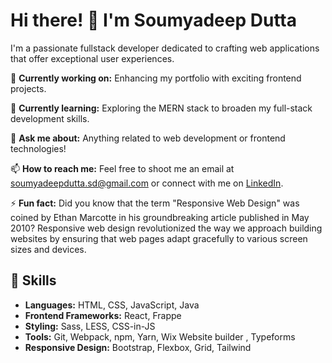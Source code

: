 # Hi there! 👋 I'm Soumyadeep Dutta

I'm a passionate fullstack developer dedicated to crafting web applications that offer exceptional user experiences.

🔭 **Currently working on:** Enhancing my portfolio with exciting frontend projects.

🌱 **Currently learning:** Exploring the MERN stack to broaden my full-stack development skills.

💬 **Ask me about:** Anything related to web development or frontend technologies!

📫 **How to reach me:** Feel free to shoot me an email at soumyadeepdutta.sd@gmail.com or connect with me on [LinkedIn](https://www.linkedin.com/in/soumyadeep-dutta-b142581a1/).

⚡ **Fun fact:** Did you know that the term "Responsive Web Design" was coined by Ethan Marcotte in his groundbreaking article published in May 2010? Responsive web design revolutionized the way we approach building websites by ensuring that web pages adapt gracefully to various screen sizes and devices.

## 🚀 Skills

- **Languages:** HTML, CSS, JavaScript, Java
- **Frontend Frameworks:** React, Frappe
- **Styling:** Sass, LESS, CSS-in-JS
- **Tools:** Git, Webpack, npm, Yarn, Wix Website builder , Typeforms
- **Responsive Design:** Bootstrap, Flexbox, Grid, Tailwind

<!---
soumyadeepdutta7/soumyadeepdutta7 is a ✨ special ✨ repository because its `README.md` (this file) appears on your GitHub profile.
You can click the Preview link to take a look at your changes.
--->
